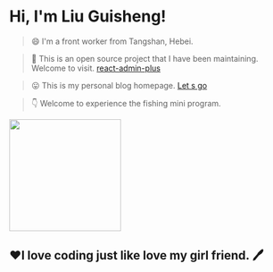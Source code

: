 # Hi, I'm Liu Guisheng!

> 😄 I'm a front worker from Tangshan, Hebei.

> 🤔 This is an open source project that I have been maintaining. Welcome to visit. [react-admin-plus](https://qisi007.github.io/react-admin-plus/#/login)

> 😛 This is my personal blog homepage. [Let s go](https://qisi007.github.io/)

> 👇 Welcome to experience the fishing mini program.

<img src="https://mp-0421f619-cbb4-4191-a37b-c9ef96e4ec23.cdn.bspapp.com/cloudstorage/448bb9b5-eb51-4bd7-b03e-9bc007f84333.jpg" style="width: 200px">

<h2>❤️I love coding just like love my girl friend.&nbsp;🖊️</h2>


